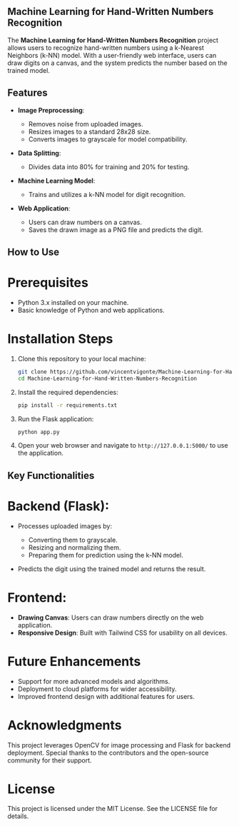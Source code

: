 ## Machine Learning for Hand-Written Numbers Recognition

The **Machine Learning for Hand-Written Numbers Recognition** project allows users to recognize hand-written numbers using a k-Nearest Neighbors (k-NN) model. With a user-friendly web interface, users can draw digits on a canvas, and the system predicts the number based on the trained model.

## Features
- **Image Preprocessing**:
  - Removes noise from uploaded images.
  - Resizes images to a standard 28x28 size.
  - Converts images to grayscale for model compatibility.

- **Data Splitting**:
  - Divides data into 80% for training and 20% for testing.

- **Machine Learning Model**:
  - Trains and utilizes a k-NN model for digit recognition.

- **Web Application**:
  - Users can draw numbers on a canvas.
  - Saves the drawn image as a PNG file and predicts the digit.

## How to Use

# Prerequisites
- Python 3.x installed on your machine.
- Basic knowledge of Python and web applications.

# Installation Steps
1. Clone this repository to your local machine:
   ```bash
   git clone https://github.com/vincentvigonte/Machine-Learning-for-Hand-Written-Numbers-Recognition.git
   cd Machine-Learning-for-Hand-Written-Numbers-Recognition
   ```

2. Install the required dependencies:
   ```bash
   pip install -r requirements.txt
   ```

3. Run the Flask application:
   ```bash
   python app.py
   ```

4. Open your web browser and navigate to `http://127.0.0.1:5000/` to use the application.

## Key Functionalities

# Backend (Flask):
- Processes uploaded images by:
  - Converting them to grayscale.
  - Resizing and normalizing them.
  - Preparing them for prediction using the k-NN model.

- Predicts the digit using the trained model and returns the result.

# Frontend:
- **Drawing Canvas**: Users can draw numbers directly on the web application.
- **Responsive Design**: Built with Tailwind CSS for usability on all devices.

# Future Enhancements
- Support for more advanced models and algorithms.
- Deployment to cloud platforms for wider accessibility.
- Improved frontend design with additional features for users.

# Acknowledgments
This project leverages OpenCV for image processing and Flask for backend deployment. Special thanks to the contributors and the open-source community for their support.

# License
This project is licensed under the MIT License. See the LICENSE file for details.
